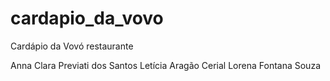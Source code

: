 # cardapio_da_vovo
Cardápio da Vovó restaurante

Anna Clara Previati dos Santos
Letícia Aragão Cerial
Lorena Fontana Souza 
